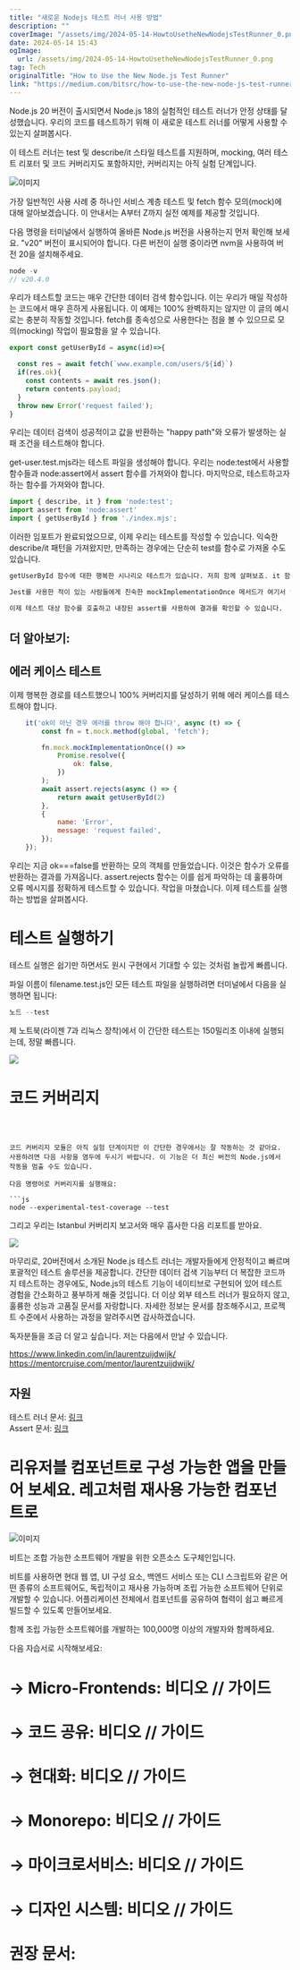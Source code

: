 ```yaml
---
title: "새로운 Nodejs 테스트 러너 사용 방법"
description: ""
coverImage: "/assets/img/2024-05-14-HowtoUsetheNewNodejsTestRunner_0.png"
date: 2024-05-14 15:43
ogImage: 
  url: /assets/img/2024-05-14-HowtoUsetheNewNodejsTestRunner_0.png
tag: Tech
originalTitle: "How to Use the New Node.js Test Runner"
link: "https://medium.com/bitsrc/how-to-use-the-new-node-js-test-runner-3a347289732"
---
```



Node.js 20 버전이 출시되면서 Node.js 18의 실험적인 테스트 러너가 안정 상태를 달성했습니다. 우리의 코드를 테스트하기 위해 이 새로운 테스트 러너를 어떻게 사용할 수 있는지 살펴봅시다.

이 테스트 러너는 test 및 describe/it 스타일 테스트를 지원하며, mocking, 여러 테스트 리포터 및 코드 커버리지도 포함하지만, 커버리지는 아직 실험 단계입니다.

![이미지](/assets/img/2024-05-14-HowtoUsetheNewNodejsTestRunner_0.png)

가장 일반적인 사용 사례 중 하나인 서비스 계층 테스트 및 fetch 함수 모의(mock)에 대해 알아보겠습니다. 이 안내서는 A부터 Z까지 실전 예제를 제공할 것입니다.



다음 명령을 터미널에서 실행하여 올바른 Node.js 버전을 사용하는지 먼저 확인해 보세요. "v20" 버전이 표시되어야 합니다. 다른 버전이 실행 중이라면 nvm을 사용하여 버전 20을 설치해주세요.

```js
node -v
// v20.4.0
```

우리가 테스트할 코드는 매우 간단한 데이터 검색 함수입니다. 이는 우리가 매일 작성하는 코드에서 매우 흔하게 사용됩니다. 이 예제는 100% 완벽하지는 않지만 이 글의 예시로는 충분히 작동할 것입니다. fetch를 종속성으로 사용한다는 점을 볼 수 있으므로 모의(mocking) 작업이 필요함을 알 수 있습니다.

```js
export const getUserById = async(id)=>{

  const res = await fetch(`www.example.com/users/${id}`)
  if(res.ok){
    const contents = await res.json();
    return contents.payload;
  }
  throw new Error('request failed');
}
```



우리는 데이터 검색이 성공적이고 값을 반환하는 "happy path"와 오류가 발생하는 실패 조건을 테스트해야 합니다.

get-user.test.mjs라는 테스트 파일을 생성해야 합니다. 우리는 node:test에서 사용할 함수들과 node:assert에서 assert 함수를 가져와야 합니다. 마지막으로, 테스트하고자 하는 함수를 가져와야 합니다.

```js
import { describe, it } from 'node:test';
import assert from 'node:assert'
import { getUserById } from './index.mjs';
```

이러한 임포트가 완료되었으므로, 이제 우리는 테스트를 작성할 수 있습니다. 익숙한 describe/it 패턴을 가져왔지만, 만족하는 경우에는 단순히 test를 함수로 가져올 수도 있습니다.



```markdown
getUserById 함수에 대한 행복한 시나리오 테스트가 있습니다. 저희 함께 살펴보죠. it 함수에는 테스트의 컨텍스트인 매개변수 t를 사용하는 콜백이 포함되어 있습니다. 이 컨텍스트에는 함수를 모킹하는 데 사용할 수 있는 mock 속성이 있습니다. 이 경우에는 fetch 함수를 모킹합니다.

Jest를 사용한 적이 있는 사람들에게 친숙한 mockImplementationOnce 메서드가 여기서 fetch 함수를 모킹하는 데 사용됩니다.

이제 테스트 대상 함수를 호출하고 내장된 assert를 사용하여 결과를 확인할 수 있습니다.
```



## 더 알아보기:

## 에러 케이스 테스트

이제 행복한 경로를 테스트했으니 100% 커버리지를 달성하기 위해 에러 케이스를 테스트해야 합니다.

```js
    it('ok이 아닌 경우 에러를 throw 해야 합니다', async (t) => {
        const fn = t.mock.method(global, 'fetch');

        fn.mock.mockImplementationOnce(() =>
            Promise.resolve({
                ok: false,
            })
        );
        await assert.rejects(async () => {
            return await getUserById(2)
        },
        {
            name: 'Error',
            message: 'request failed',
        });
    });
```



우리는 지금 ok===false를 반환하는 모의 객체를 만들었습니다. 이것은 함수가 오류를 반환하는 결과를 가져옵니다. assert.rejects 함수는 이를 쉽게 파악하는 데 훌륭하며 오류 메시지를 정확하게 테스트할 수 있습니다. 작업을 마쳤습니다. 이제 테스트를 실행하는 방법을 살펴봅시다.

# 테스트 실행하기

테스트 실행은 쉽기만 하면서도 원시 구현에서 기대할 수 있는 것처럼 놀랍게 빠릅니다.

파일 이름이 filename.test.js인 모든 테스트 파일을 실행하려면 터미널에서 다음을 실행하면 됩니다:



```js
노드 --test
```

제 노트북(라이젠 7과 리눅스 장착)에서 이 간단한 테스트는 150밀리초 이내에 실행되는데, 정말 빠릅니다.

<img src="/assets/img/2024-05-14-HowtoUsetheNewNodejsTestRunner_1.png" />

# 코드 커버리지
```



코드 커버리지 모듈은 아직 실험 단계이지만 이 간단한 경우에서는 잘 작동하는 것 같아요. 사용하려면 다음 사항을 염두에 두시기 바랍니다. 이 기능은 더 최신 버전의 Node.js에서 작동을 멈출 수도 있습니다.

다음 명령어로 커버리지를 실행해요:

```js
node --experimental-test-coverage --test
```

그리고 우리는 Istanbul 커버리지 보고서와 매우 흡사한 다음 리포트를 받아요.



<img src="/assets/img/2024-05-14-HowtoUsetheNewNodejsTestRunner_2.png" />

마무리로, 20버전에서 소개된 Node.js 테스트 러너는 개발자들에게 안정적이고 빠르며 포괄적인 테스트 솔루션을 제공합니다. 간단한 데이터 검색 기능부터 더 복잡한 코드까지 테스트하는 경우에도, Node.js의 테스트 기능이 네이티브로 구현되어 있어 테스트 경험을 간소화하고 풍부하게 해줄 것입니다. 더 이상 외부 테스트 러너가 필요하지 않고, 훌륭한 성능과 고품질 문서를 자랑합니다. 자세한 정보는 문서를 참조해주시고, 프로젝트 수준에서 사용하는 과정을 알려주시면 감사하겠습니다.

독자분들을 조금 더 알고 싶습니다. 저는 다음에서 만날 수 있습니다.

https://www.linkedin.com/in/laurentzuijdwijk/ https://mentorcruise.com/mentor/laurentzuijdwijk/



## 자원

테스트 러너 문서: [링크](https://nodejs.org/api/test.html)  
Assert 문서: [링크](https://nodejs.org/api/assert.html)

# 리유저블 컴포넌트로 구성 가능한 앱을 만들어 보세요. 레고처럼 재사용 가능한 컴포넌트로

![이미지](/assets/img/2024-05-14-HowtoUsetheNewNodejsTestRunner_3.png)



비트는 조합 가능한 소프트웨어 개발을 위한 오픈소스 도구체인입니다.

비트를 사용하면 현대 웹 앱, UI 구성 요소, 백엔드 서비스 또는 CLI 스크립트와 같은 어떤 종류의 소프트웨어도, 독립적이고 재사용 가능하며 조립 가능한 소프트웨어 단위로 개발할 수 있습니다. 어플리케이션 전체에서 컴포넌트를 공유하여 협력이 쉽고 빠르게 빌드할 수 있도록 만들어보세요.

함께 조립 가능한 소프트웨어를 개발하는 100,000명 이상의 개발자와 함께하세요.

다음 자습서로 시작해보세요:



# → Micro-Frontends: 비디오 // 가이드

# → 코드 공유: 비디오 // 가이드

# → 현대화: 비디오 // 가이드

# → Monorepo: 비디오 // 가이드



# → 마이크로서비스: 비디오 // 가이드

# → 디자인 시스템: 비디오 // 가이드

# 권장 문서: